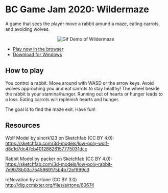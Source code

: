 # BC Game Jam 2020: Wildermaze

A game that sees the player move a rabbit around a maze, eating carrots, and avoiding wolves.

<p align="center">
  <img alt="Gif Demo of Wildermaze" src="demo.gif" />
</p>

- [Play now in the browser](https://jasonliang-dev.github.io/wildermaze/)
- [Download for Windows](https://github.com/jasonliang-dev/wildermaze/releases)

## How to play

You control a rabbit. Move around with WASD or the arrow keys. Avoid wolves
approching you and eat carrots to stay healthy! The wheel beside the rabbit is your
stamina/hunger. Running out of hearts or hunger leads to a loss. Eating carrots
will replenish hearts and hunger.

The goal is to find the maze exit. Have fun!

## Resources

Wolf Model by sinork123 on Sketchfab (CC BY 4.0): https://sketchfab.com/3d-models/low-poly-wolf-d8c1d7dc47cb40128826157775031dcc

Rabbit Model by packer on Sketchfab (CC BY 4.0): https://sketchfab.com/3d-models/low-poly-rabbit-7e9078b03c7545969175b4b72ef999c3

reNovation by airtone (CC BY 3.0) http://dig.ccmixter.org/files/airtone/60674

